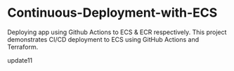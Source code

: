 # Continuous-Deployment-with-ECS
Deploying app using Github Actions to ECS &amp; ECR respectively.
This project demonstrates CI/CD deployment to ECS using GitHub Actions and Terraform.


update11